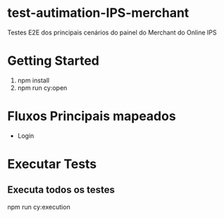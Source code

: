 # test-autimation-IPS-merchant
Testes E2E dos principais cenários do painel do Merchant do Online IPS

# Getting Started
1. npm install
2. npm run cy:open

# Fluxos Principais mapeados
- Login

# Executar Tests
## Executa todos os testes
npm run cy:execution

